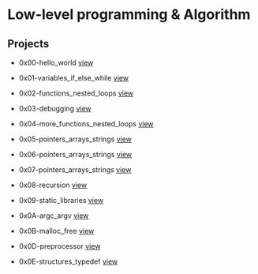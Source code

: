 # Low-level programming & Algorithm

## Projects

* 0x00-hello_world [view](https://github.com/blucoder206/holbertonschool-low_level_programming/tree/master/0x00-hello_world)

* 0x01-variables_if_else_while [view](https://github.com/blucoder206/holbertonschool-low_level_programming/tree/master/0x01-variables_if_else_while)

* 0x02-functions_nested_loops [view](https://github.com/blucoder206/holbertonschool-low_level_programming/tree/master/0x02-functions_nested_loops)

* 0x03-debugging [view](https://github.com/blucoder206/holbertonschool-low_level_programming/tree/master/0x03-debugging)

* 0x04-more_functions_nested_loops [view](https://github.com/blucoder206/holbertonschool-low_level_programming/tree/master/0x04-more_functions_nested_loops)

* 0x05-pointers_arrays_strings [view](https://github.com/blucoder206/holbertonschool-low_level_programming/tree/master/0x05-pointers_arrays_strings)

* 0x06-pointers_arrays_strings [view](https://github.com/blucoder206/holbertonschool-low_level_programming/tree/master/0x06-pointers_arrays_strings)

* 0x07-pointers_arrays_strings [view](https://github.com/blucoder206/holbertonschool-low_level_programming/tree/master/0x07-pointers_arrays_strings)

* 0x08-recursion [view](https://github.com/blucoder206/holbertonschool-low_level_programming/tree/master/0x08-recursion)

* 0x09-static_libraries [view](https://github.com/blucoder206/holbertonschool-low_level_programming/tree/master/0x09-static_libraries)

* 0x0A-argc_argv [view](https://github.com/blucoder206/holbertonschool-low_level_programming/tree/master/0x0A-argc_argv)

* 0x0B-malloc_free [view](https://github.com/blucoder206/holbertonschool-low_level_programming/tree/master/0x0B-malloc_free)

* 0x0D-preprocessor [view](https://github.com/blucoder206/holbertonschool-low_level_programming/tree/master/0x0D-preprocessor)

* 0x0E-structures_typedef [view](https://github.com/blucoder206/holbertonschool-low_level_programming/tree/master/0x0E-structures_typedef)
